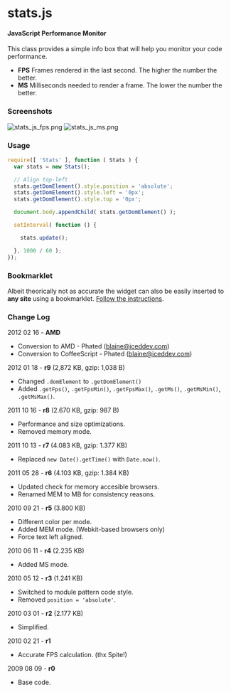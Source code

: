 stats.js
========

#### JavaScript Performance Monitor ####

This class provides a simple info box that will help you monitor your code performance.

* **FPS** Frames rendered in the last second. The higher the number the better.
* **MS** Milliseconds needed to render a frame. The lower the number the better.


### Screenshots ###

![stats_js_fps.png](http://mrdoob.github.com/stats.js/assets/stats_js_fps.png)
![stats_js_ms.png](http://mrdoob.github.com/stats.js/assets/stats_js_ms.png)


### Usage ###

```javascript
require([ 'Stats' ], function ( Stats ) {
  var stats = new Stats();

  // Align top-left
  stats.getDomElement().style.position = 'absolute';
  stats.getDomElement().style.left = '0px';
  stats.getDomElement().style.top = '0px';

  document.body.appendChild( stats.getDomElement() );

  setInterval( function () {

    stats.update();

  }, 1000 / 60 );
});
```


### Bookmarklet ###

Albeit theorically not as accurate the widget can also be easily inserted to **any site** using a bookmarklet.
[Follow the instructions](http://mrdoob.com/blog/post/707).


### Change Log ###

2012 02 16 - **AMD**

* Conversion to AMD - Phated (blaine@iceddev.com)
* Conversion to CoffeeScript - Phated (blaine@iceddev.com)

2012 01 18 - **r9** (2,872 KB, gzip: 1,038 B)

* Changed `.domElement` to `.getDomElement()`
* Added `.getFps()`, `.getFpsMin()`, `.getFpsMax()`, `.getMs()`, `.getMsMin()`, `.getMsMax()`.


2011 10 16 - **r8** (2.670 KB, gzip: 987 B)

* Performance and size optimizations.
* Removed memory mode.


2011 10 13 - **r7** (4.083 KB, gzip: 1.377 KB)

* Replaced `new Date().getTime()` with `Date.now()`.


2011 05 28 - **r6** (4.103 KB, gzip: 1.384 KB)

* Updated check for memory accesible browsers.
* Renamed MEM to MB for consistency reasons.


2010 09 21 - **r5** (3.800 KB)

* Different color per mode.
* Added MEM mode. (Webkit-based browsers only)
* Force text left aligned.


2010 06 11 - **r4** (2.235 KB)

* Added MS mode.


2010 05 12 - **r3** (1.241 KB)

* Switched to module pattern code style.
* Removed `position = 'absolute'`.


2010 03 01 - **r2** (2.177 KB)

* Simplified.


2010 02 21 - **r1**

* Accurate FPS calculation. (thx Spite!)

 
2009 08 09 - **r0**

* Base code.
